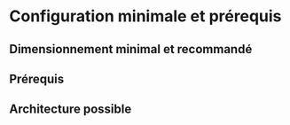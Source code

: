 # Configuration minimale et prérequis 

## Dimensionnement minimal et recommandé
## Prérequis
## Architecture possible
